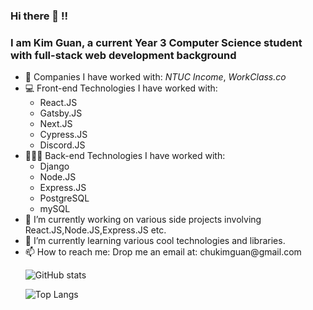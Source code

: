 ### Hi there 👋 !!
### I am Kim Guan, a current Year 3 Computer Science student with full-stack web development background

<ul>
<li> 🧳 Companies I have worked with: <i>NTUC Income</i>,<i> WorkClass.co</i> </li>
<li> 💻 Front-end Technologies I have worked with: 
<ul>
  <li>React.JS</li>
  <li>Gatsby.JS</li>
  <li>Next.JS</li>
  <li>Cypress.JS</li>
  <li>Discord.JS</li>
</ul></li>
  
<li> 👨🏻‍💻 Back-end Technologies I have worked with: 
<ul>
  <li>Django</li>
  <li>Node.JS</li>
  <li>Express.JS</li>
  <li>PostgreSQL</li>
  <li>mySQL</li>
</ul></li>
  
<li>🔭 I’m currently working on various side projects involving React.JS,Node.JS,Express.JS etc. </li>
<li>🌱 I’m currently learning various cool technologies and libraries. </li>
<li>📫 How to reach me: Drop me an email at: chukimguan@gmail.com </li>

![GitHub stats](https://github-readme-stats.vercel.app/api?username=soaza&show_icons=true&theme=gotham)

![Top Langs](https://github-readme-stats.vercel.app/api/top-langs/?username=soaza&layout=compact)

